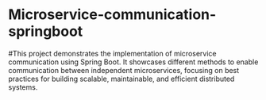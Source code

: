 # Microservice-communication-springboot
#This project demonstrates the implementation of microservice communication using Spring Boot. It showcases different methods to enable communication between independent microservices, focusing on best practices for building scalable, maintainable, and efficient distributed systems.
